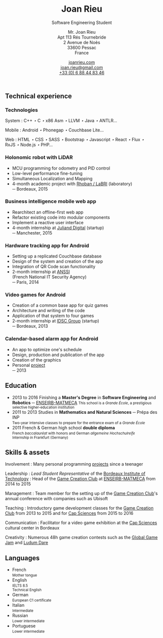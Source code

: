 <header markdown="1">

<div markdown="1">

Joan Rieu
=========

Software Engineering Student

</div>

Mr. Joan Rieu  
Apt 113 Rés Tournebride  
2 Avenue de Noès  
33600 Pessac  
<span class="caps">France</span>

[joanrieu.com](//joanrieu.com/)  
[joan.rieu@gmail.com](mailto:joan.rieu@gmail.com)  
[+33 (0) 6 88 44 83 46](tel:+33688448346)  

</header>

Technical experience
--------------------

<div class="projects" markdown="1">

<div class="technologies" markdown="1">

### Technologies ###

System
: C++&nbsp;<i>⋆</i> C&nbsp;<i>⋆</i> x86 Asm&nbsp;<i>⋆</i> LLVM&nbsp;<i>⋆</i> Java&nbsp;<i>⋆</i> ANTLR…

Mobile
: Android&nbsp;<i>⋆</i> Phonegap&nbsp;<i>⋆</i> Couchbase Lite…

Web
: HTML&nbsp;<i>⋆</i> CSS&nbsp;<i>⋆</i> SASS&nbsp;<i>⋆</i> Bootstrap&nbsp;<i>⋆</i> Javascript&nbsp;<i>⋆</i> React&nbsp;<i>⋆</i> Flux&nbsp;<i>⋆</i> RxJS&nbsp;<i>⋆</i> Node.js&nbsp;<i>⋆</i> PHP…

</div>

<div markdown="1">

### Holonomic robot with LiDAR ###

-   MCU programming for odometry and PID control
-   Low-level performance fine-tuning
-   Simultaneous Localization and Mapping
-   4-month academic project with [Rhoban / LaBRI][] (laboratory)  
    ─ Bordeaux, 2015

</div>

<div markdown="1">

### Business intelligence mobile web app ###

-   Rearchitect an offline-first web app
-   Refactor existing code into modular components
-   Implement a reactive user interface
-   4-month internship at [Juliand Digital][] (startup)  
    ─ Manchester, 2015

</div>

<div markdown="1">

### Hardware tracking app for Android ###

-   Setting up a replicated Couchbase database
-   Design of the system and creation of the app
-   Integration of QR Code scan functionality
-   2-month internship at [ANSSI][]  
    (French National IT Security Agency)  
    ─ Paris, 2014

</div>

<div markdown="1">

### Video games for Android ###

-   Creation of a common base app for quiz games
-   Architecture and writing of the code
-   Application of that system to four games
-   2-month internship at [IDSC Group][] (startup)  
    ─ Bordeaux, 2013

</div>

<div markdown="1">

### Calendar-based alarm app for Android ###

-   An app to optimize one's schedule
-   Design, production and publication of the app
-   Creation of the graphics
-   Personal [project][portfolio]  
    ─ 2013

</div>

</div>

<div class="dates" markdown="1">

Education
---------

-   <span>2013 to 2016</span>
    Finishing a **Master's Degree** in **Software Engineering** and **Robotics** ─ [ENSEIRB-MATMECA][]
    <small> This school is a _Grande École_, a prestigious selective higher-education institution </small>
-   <span>2011 to 2013</span>
    Studies in **Mathematics and Natural Sciences** ─ Prépa des INP  
    <small> Two-year intensive classes to prepare for the entrance exam of a _Grande École_ </small>
-   <span>2011</span>
    French & German high school **double diploma**  
    <small> French _baccalauréat_ with honors and German _allgemeine Hochschulreife_  
    Internship in Frankfurt (<span class="caps">Germany</span>) </small>

</div>

<div class="bottom">

<div markdown="1">

Skills & assets
---------------

Involvement
:   Many personal programming [projects][portfolio] since a teenager

Leadership
:   _Lead Student Representative_ of the [Bordeaux Institute of Technology][]
:   Head of the [Game Creation Club][] at [ENSEIRB-MATMECA][] from 2014 to 2015

Management
:   Team member for the setting up of the [Game Creation Club][]'s annual conference with companies such as Ubisoft

Teaching
:   Introductory game development classes for the [Game Creation Club][] from 2013 to 2015 and for [Cap Sciences][] from 2015 to 2016

Communication
:   Facilitator for a video game exhibition at the [Cap Sciences][] cultural center in Bordeaux

Creativity
:   Numerous 48h game creation contests such as the [Global Game Jam][] and [Ludum Dare][]

</div>

<div markdown="1">

Languages
---------

-   French  
    <small> Mother tongue </small>
-   English  
    <small> IELTS 8.5  
    Technical English</small>
-   German  
    <small> European C1 certificate</small>
-   Italian  
    <small> Intermediate </small> 
-   Russian  
    <small> Lower intermediate </small> 
-   Portuguese  
    <small> Lower intermediate </small> 

</div>

</div>

[AEI]:                                  //www.junior-aei.com
[ANSSI]:                                //www.ssi.gouv.fr
[Bordeaux Institute of Technology]:     //www.bordeaux-inp.fr/en
[Cap Sciences]:                         //www.cap-sciences.net
[ENSEIRB-MATMECA]:                      //enseirb-matmeca.bordeaux-inp.fr/en
[Game Creation Club]:                   //gcc.eirb.fr
[Global Game Jam]:                      //globalgamejam.org
[IDSC Group]:                           //www.idsc-group.com
[Juliand Digital]:                      //juliand.co.uk
[Rhoban / LaBRI]:                       //rhoban.com/people-contact/
[Ludum Dare]:                           //ludumdare.com/compo
[portfolio]:                            ./portfolio
